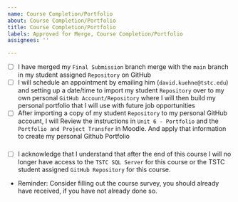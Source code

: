 ```yaml
---
name: Course Completion/Portfolio
about: Course Completion/Portfolio
title: Course Completion/Portfolio
labels: Approved for Merge, Course Completion/Portfolio
assignees: ''

---
```


- [ ] I have merged my `Final Submission` branch merge with the `main` branch in my student assigned `Repository` on GitHub
- [ ] I will schedule an appointment by emailing him (`david.kuehne@tstc.edu`) and setting up a date/time to import my student `Repository` over to my own personal `GitHub Account/Repository` where I will then build my personal portfolio that I will use with future job opportunities
- [ ] After importing a copy of my student `Repository` to my personal GitHub account, I will Review the instructions in `Unit 6 - Portfolio` and the `Portfolio and Project Transfer` in Moodle. And apply that information to create my personal Github Portfolio
###
- [ ] I acknowledge that I understand that after the end of this course I will no longer have access to the `TSTC SQL Server` for this course or the TSTC student assigned `GitHub Repository` for this course.

- Reminder: Consider filling out the course survey, you should already have received, if you have not already done so.
